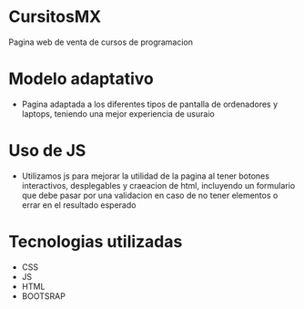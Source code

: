 # CursitosMX
Pagina web de venta de cursos de programacion

# Modelo adaptativo
- Pagina adaptada a los diferentes tipos de pantalla de ordenadores y laptops, teniendo una mejor experiencia de usuraio

# Uso de JS
- Utilizamos js para mejorar la utilidad de la pagina al tener botones interactivos, desplegables y craeacion de html, incluyendo un formulario que debe pasar por una validacion en caso de no tener elementos o errar en el resultado esperado

# Tecnologias utilizadas
- CSS
- JS
- HTML
- BOOTSRAP
